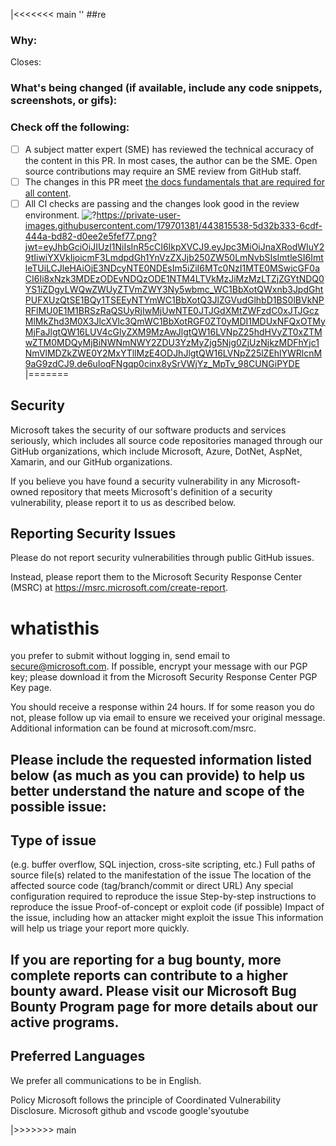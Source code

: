 |<<<<<<< main
''
##re

<!--
Thank you for contributing to this project! You must fill out the information below before we can review this pull request. By explaining why you're making a change (or linking to an issue) and what changes you've made, we can triage your pull request to the best possible team for review.
-->

### Why:

<!-- Paste the issue link or number here -->
Closes: 

<!-- If there's an existing issue for your change, please link to it above.
If there's _not_ an existing issue, please open one first to make it more likely that this update will be accepted: https://github.com/github/docs/issues/new/choose. -->

### What's being changed (if available, include any code snippets, screenshots, or gifs):

<!-- Let us know what you are changing. Share anything that could provide the most context.
If you made changes to the `content` directory, a table will populate in a comment below with links to the review and current production articles. -->

### Check off the following:

- [ ] A subject matter expert (SME) has reviewed the technical accuracy of the content in this PR. In most cases, the author can be the SME. Open source contributions may require an SME review from GitHub staff.
- [ ] The changes in this PR meet [the docs fundamentals that are required for all content](http://docs.github.com/en/contributing/writing-for-github-docs/about-githubs-documentation-fundamentals).
- [ ] All CI checks are passing and the changes look good in the review environment.
![?](https://private-user-images.githubusercontent.com/179701381/443815538-5d32b333-6cdf-444a-bd82-d0ee2e5fef77.png?jwt=eyJhbGciOiJIUzI1NiIsInR5cCI6IkpXVCJ9.eyJpc3MiOiJnaXRodWIuY29tIiwiYXVkIjoicmF3LmdpdGh1YnVzZXJjb250ZW50LmNvbSIsImtleSI6ImtleTUiLCJleHAiOjE3NDcyNTE0NDEsIm5iZiI6MTc0NzI1MTE0MSwicGF0aCI6Ii8xNzk3MDEzODEvNDQzODE1NTM4LTVkMzJiMzMzLTZjZGYtNDQ0YS1iZDgyLWQwZWUyZTVmZWY3Ny5wbmc_WC1BbXotQWxnb3JpdGhtPUFXUzQtSE1BQy1TSEEyNTYmWC1BbXotQ3JlZGVudGlhbD1BS0lBVkNPRFlMU0E1M1BRSzRaQSUyRjIwMjUwNTE0JTJGdXMtZWFzdC0xJTJGczMlMkZhd3M0X3JlcXVlc3QmWC1BbXotRGF0ZT0yMDI1MDUxNFQxOTMyMjFaJlgtQW16LUV4cGlyZXM9MzAwJlgtQW16LVNpZ25hdHVyZT0xZTMwZTM0MDQyMjBiNWNmNWY2ZDU3YzMyZjg5Njg0ZjUzNjkzMDFhYjc1NmVlMDZkZWE0Y2MxYTllMzE4ODJhJlgtQW16LVNpZ25lZEhlYWRlcnM9aG9zdCJ9.de6uIoqFNgqp0cinx8ySrVWjYz_MpTv_98CUNGiPYDE)https://private-user-images.githubusercontent.com/179701381/443815538-5d32b333-6cdf-444a-bd82-d0ee2e5fef77.png?jwt=eyJhbGciOiJIUzI1NiIsInR5cCI6IkpXVCJ9.eyJpc3MiOiJnaXRodWIuY29tIiwiYXVkIjoicmF3LmdpdGh1YnVzZXJjb250ZW50LmNvbSIsImtleSI6ImtleTUiLCJleHAiOjE3NDcyNTE0NDEsIm5iZiI6MTc0NzI1MTE0MSwicGF0aCI6Ii8xNzk3MDEzODEvNDQzODE1NTM4LTVkMzJiMzMzLTZjZGYtNDQ0YS1iZDgyLWQwZWUyZTVmZWY3Ny5wbmc_WC1BbXotQWxnb3JpdGhtPUFXUzQtSE1BQy1TSEEyNTYmWC1BbXotQ3JlZGVudGlhbD1BS0lBVkNPRFlMU0E1M1BRSzRaQSUyRjIwMjUwNTE0JTJGdXMtZWFzdC0xJTJGczMlMkZhd3M0X3JlcXVlc3QmWC1BbXotRGF0ZT0yMDI1MDUxNFQxOTMyMjFaJlgtQW16LUV4cGlyZXM9MzAwJlgtQW16LVNpZ25hdHVyZT0xZTMwZTM0MDQyMjBiNWNmNWY2ZDU3YzMyZjg5Njg0ZjUzNjkzMDFhYjc1NmVlMDZkZWE0Y2MxYTllMzE4ODJhJlgtQW16LVNpZ25lZEhlYWRlcnM9aG9zdCJ9.de6uIoqFNgqp0cinx8ySrVWjYz_MpTv_98CUNGiPYDE
|=======
## Security
Microsoft takes the security of our software products and services seriously, which includes all source code repositories managed through our GitHub organizations, which include Microsoft, Azure, DotNet, AspNet, Xamarin, and our GitHub organizations.

If you believe you have found a security vulnerability in any Microsoft-owned repository that meets Microsoft's definition of a security vulnerability, please report it to us as described below.

## Reporting Security Issues
Please do not report security vulnerabilities through public GitHub issues.

Instead, please report them to the Microsoft Security Response Center (MSRC) at https://msrc.microsoft.com/create-report.

# whatisthis
you prefer to submit without logging in, send email to secure@microsoft.com. If possible, encrypt your message with our PGP key; please download it from the Microsoft Security Response Center PGP Key page.

You should receive a response within 24 hours. If for some reason you do not, please follow up via email to ensure we received your original message. Additional information can be found at microsoft.com/msrc.

## Please include the requested information listed below (as much as you can provide) to help us better understand the nature and scope of the possible issue:

## Type of issue 
(e.g. buffer overflow, SQL injection, cross-site scripting, etc.)
Full paths of source file(s) related to the manifestation of the issue
The location of the affected source code (tag/branch/commit or direct URL)
Any special configuration required to reproduce the issue
Step-by-step instructions to reproduce the issue
Proof-of-concept or exploit code (if possible)
Impact of the issue, including how an attacker might exploit the issue
This information will help us triage your report more quickly.

## If you are reporting for a bug bounty, more complete reports can contribute to a higher bounty award. Please visit our Microsoft Bug Bounty Program page for more details about our active programs.

## Preferred Languages
We prefer all communications to be in English.

Policy
Microsoft follows the principle of Coordinated Vulnerability Disclosure.
Microsoft github and vscode
google'syoutube

|>>>>>>> main
